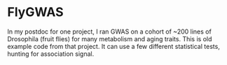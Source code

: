 # FlyGWAS
In my postdoc for one project, I ran GWAS on a cohort of ~200 lines of Drosophila (fruit flies) for many metabolism and aging traits.
This is old example code from that project. It can use a few different statistical tests, hunting for association signal.
